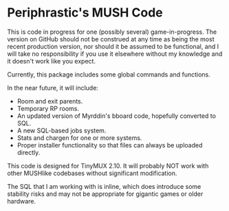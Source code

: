 Periphrastic's MUSH Code
========================

This is code in progress for one (possibly several) game-in-progress.  The version on GitHub should not be construed at any time as being the most recent production version, nor should it be assumed to be functional, and I will take no responsibility if you use it elsewhere without my knowledge and it doesn't work like you expect.

Currently, this package includes some global commands and functions.

In the near future, it will include:

* Room and exit parents.
* Temporary RP rooms.
* An updated version of Myrddin's bboard code, hopefully converted to SQL.
* A new SQL-based jobs system.
* Stats and chargen for one or more systems.
* Proper installer functionality so that files can always be uploaded directly.

This code is designed for TinyMUX 2.10.  It will probably NOT work with other MUSHlike codebases without significant modification.

The SQL that I am working with is inline, which does introduce some stability risks and may not be appropriate for gigantic games or older hardware.

